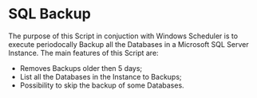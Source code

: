 # SQL Backup     

The purpose of this Script in conjuction with Windows Scheduler is to execute periodocally Backup all the Databases in a Microsoft SQL Server Instance.
The main features of this Script are:
   - Removes Backups older then 5 days;
   - List all the Databases in the Instance to Backups;
   - Possibility to skip the backup of some Databases.
